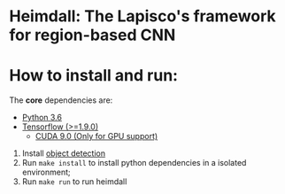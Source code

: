 Heimdall: The Lapisco's framework for region-based CNN
====

# How to install and run:

The **core** dependencies are:

- [Python 3.6](https://www.anaconda.com/distribution/)
- [Tensorflow (>=1.9.0)](https://www.tensorflow.org/install)
    - [CUDA 9.0 (Only for GPU support)](https://www.tensorflow.org/install/gpu)

1. Install [object detection](https://github.com/tensorflow/models/blob/master/research/object_detection/g3doc/installation.md)
2. Run `make install` to install python dependencies in a isolated environment;
3. Run `make run` to run heimdall

<!-- 
sudo apt-get install -y \
    python-pip \
    build-essential \
    git \
    python \
    python-dev \
    ffmpeg \
    libsdl2-dev \
    libsdl2-image-dev \
    libsdl2-mixer-dev \
    libsdl2-ttf-dev \
    libportmidi-dev \
    libswscale-dev \
    libavformat-dev \
    libavcodec-dev \
    zlib1g-dev


    sudo apt-get install -y \
    libgstreamer1.0 \
    gstreamer1.0-plugins-base \
    gstreamer1.0-plugins-good


sudo apt-get install -y \
    libsdl-image1.2-dev \
    libsdl-mixer1.2-dev \
    libsdl-ttf2.0-dev \
    libsmpeg-dev \
    libsdl1.2-dev \



    Cython 0.25
    pip install Cython

    sudo apt-get install python3-kivy -->
